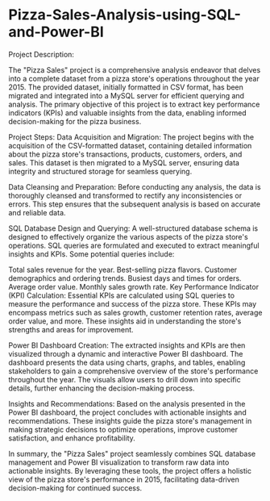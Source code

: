 # Pizza-Sales-Analysis-using-SQL-and-Power-BI
Project Description:

The "Pizza Sales" project is a comprehensive analysis endeavor that delves into a complete dataset from a pizza store's operations throughout the year 2015. The provided dataset, initially formatted in CSV format, has been migrated and integrated into a MySQL server for efficient querying and analysis. The primary objective of this project is to extract key performance indicators (KPIs) and valuable insights from the data, enabling informed decision-making for the pizza business.

Project Steps:
Data Acquisition and Migration:
The project begins with the acquisition of the CSV-formatted dataset, containing detailed information about the pizza store's transactions, products, customers, orders, and sales. This dataset is then migrated to a MySQL server, ensuring data integrity and structured storage for seamless querying.

Data Cleansing and Preparation:
Before conducting any analysis, the data is thoroughly cleansed and transformed to rectify any inconsistencies or errors. This step ensures that the subsequent analysis is based on accurate and reliable data.

SQL Database Design and Querying:
A well-structured database schema is designed to effectively organize the various aspects of the pizza store's operations. SQL queries are formulated and executed to extract meaningful insights and KPIs. Some potential queries include:

Total sales revenue for the year.
Best-selling pizza flavors.
Customer demographics and ordering trends.
Busiest days and times for orders.
Average order value.
Monthly sales growth rate.
Key Performance Indicator (KPI) Calculation:
Essential KPIs are calculated using SQL queries to measure the performance and success of the pizza store. These KPIs may encompass metrics such as sales growth, customer retention rates, average order value, and more. These insights aid in understanding the store's strengths and areas for improvement.

Power BI Dashboard Creation:
The extracted insights and KPIs are then visualized through a dynamic and interactive Power BI dashboard. The dashboard presents the data using charts, graphs, and tables, enabling stakeholders to gain a comprehensive overview of the store's performance throughout the year. The visuals allow users to drill down into specific details, further enhancing the decision-making process.

Insights and Recommendations:
Based on the analysis presented in the Power BI dashboard, the project concludes with actionable insights and recommendations. These insights guide the pizza store's management in making strategic decisions to optimize operations, improve customer satisfaction, and enhance profitability.

In summary, the "Pizza Sales" project seamlessly combines SQL database management and Power BI visualization to transform raw data into actionable insights. By leveraging these tools, the project offers a holistic view of the pizza store's performance in 2015, facilitating data-driven decision-making for continued success.

